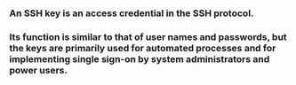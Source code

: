 ### An SSH key is an access credential in the SSH protocol.
### Its function is similar to that of user names and passwords, but the keys are primarily used for automated processes and for implementing single sign-on by system administrators and power users.
